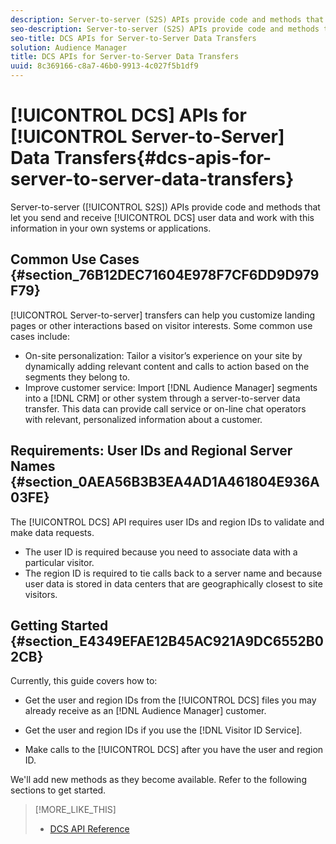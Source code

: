 ```yaml
---
description: Server-to-server (S2S) APIs provide code and methods that let you send and receive DCS user data and work with this information in your own systems or applications.
seo-description: Server-to-server (S2S) APIs provide code and methods that let you send and receive DCS user data and work with this information in your own systems or applications.
seo-title: DCS APIs for Server-to-Server Data Transfers
solution: Audience Manager
title: DCS APIs for Server-to-Server Data Transfers
uuid: 8c369166-c8a7-46b0-9913-4c027f5b1df9
---
```


# [!UICONTROL DCS] APIs for [!UICONTROL Server-to-Server] Data Transfers{#dcs-apis-for-server-to-server-data-transfers}

Server-to-server ([!UICONTROL S2S]) APIs provide code and methods that let you send and receive [!UICONTROL DCS] user data and work with this information in your own systems or applications.

## Common Use Cases {#section_76B12DEC71604E978F7CF6DD9D979F79}

[!UICONTROL Server-to-server] transfers can help you customize landing pages or other interactions based on visitor interests. Some common use cases include:

* On-site personalization: Tailor a visitor’s experience on your site by dynamically adding relevant content and calls to action based on the segments they belong to.
* Improve customer service: Import [!DNL Audience Manager] segments into a [!DNL CRM] or other system through a server-to-server data transfer. This data can provide call service or on-line chat operators with relevant, personalized information about a customer.

## Requirements: User IDs and Regional Server Names {#section_0AEA56B3B3EA4AD1A461804E936A03FE}

The [!UICONTROL DCS] API requires user IDs and region IDs to validate and make data requests.

* The user ID is required because you need to associate data with a particular visitor.
* The region ID is required to tie calls back to a server name and because user data is stored in data centers that are geographically closest to site visitors.

## Getting Started {#section_E4349EFAE12B45AC921A9DC6552B02CB}

Currently, this guide covers how to:

* Get the user and region IDs from the [!UICONTROL DCS] files you may already receive as an [!DNL Audience Manager] customer.

* Get the user and region IDs if you use the [!DNL Visitor ID Service]. 
* Make calls to the [!UICONTROL DCS] after you have the user and region ID.

We'll add new methods as they become available. Refer to the following sections to get started.

>[!MORE_LIKE_THIS]
>
>* [DCS API Reference](../../../c-api/dcs-intro/dcs-api-reference/dcs-api-methods.md)
